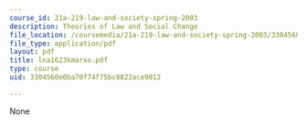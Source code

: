 ```yaml
---
course_id: 21a-219-law-and-society-spring-2003
description: Theories of Law and Social Change
file_location: /coursemedia/21a-219-law-and-society-spring-2003/3304560e0ba70f74f75bc8822ace9012_lna1623kmarxo.pdf
file_type: application/pdf
layout: pdf
title: lna1623kmarxo.pdf
type: course
uid: 3304560e0ba70f74f75bc8822ace9012

---
```

None